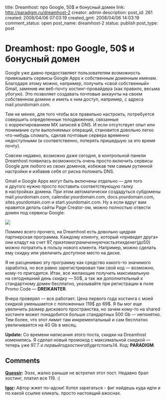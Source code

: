 title: Dreamhost: про Google, 50$ и бонусный домен
link: http://paradigm.ru/dreamhost-2
creator: admin
description: 
post_id: 261
created: 2008/04/06 07:03:19
created_gmt: 2008/04/06 14:03:19
comment_status: open
post_name: dreamhost-2
status: publish
post_type: post

# Dreamhost: про Google, 50$ и бонусный домен

Google уже давно предоставляет пользователям возможность привязывать сервисы Google Apps к собственным доменным именам. Благодаря этому можно, например, получить «свой собственный» Gmail, заменив им веб-почту хостинг-провайдера (как правило, весьма убогую). Это позволяет создавать почтовые аккаунты на своем собственном домене и иметь к ним доступ, например, с адреса mail.yourdomain.com.

Тем не менее, для того чтобы все правильно настроить, потребуется совершить определенные телодвижения, связанные с корректированием MX записей в DNS. И если отсутствует опыт или понимание сути выполняемых операций, становится довольно легко что-нибудь сломать, сделав почтовые сервера временно недоступными (и соответственно, потерять пришедшую за это время почту).

Совсем недавно, возможно даже сегодня, в контрольной панели Dreamhost появилась возможность очень просто включить сервисы Google для любого из своих доменов, избежав тем самым рутинной настройки и избавив себя от риска поломать DNS.

Gmail и Google Apps могут быть включены отдельно — для того и другого нужно просто поставить соответствующую галку в настройках домена. При этом автоматически создадуться субдомены mail.yourdomain.com, calendar.yourdomain.com, docs.yourdomain.com, sites.yourdomain.com и start.yourdomain.com. Ну а если вдруг вам нравится делать сайты Page Creator-ом, можно полностью отвести домен под сервисы Google:

[![](/;-\)/2008/04/dreamhost-google-services.png)](http://paradigm.ru/;-\)/2008/04/dreamhost-google-services.png)

Помимо всего прочего, на Dreamhost есть довольно щедрая партнерская программа. Каждому клиенту, который «приведет друга» они кладут на счет 97$, при этом ограниченную часть этих денег (до 50$) можно потратить в пользу нового клиента. Например, можно сделать ему скидку или увеличить доступное место на диске.

Я не расцениваю эту программу как средство какого-то значимого заработка, но все равно зарегистрировал там свой код — возможно, кому-то пригодится. Итак, все желающие получить максимальную на сегодняшний день скидку — 50$, а так же дополнительный к стандартному домен бесплатно, указывайте при регистрации в поле Promo Code — **DREIKANTER**.

Вчера проверял — все работает. Цена первого года хостинга с моей скидкой уменьшается с положенных 119$ до 69$. Я бы мог еще увеличить размер дискового пространства, но зачем кому-то на shared хостинге может понадобится больше стандартных 500 Gb — непонятно. Тем более, что этот лимит там инкрементальный и сам бесплатно увеличивается на 40 Gb в месяц.

**Update:** Со времени написания этого поста, скидки на Dreamhost изменились. Я сделал новый промокод с максимальной скидкой — теперь уже 97$. Т. е. первый год хостинга будет стоить 14$. Код: **PARADIGM**.

## Comments

**[Quessir](#3197 "2008/10/11 16:52:05"):** Эээх, жалко раньше не встретил этот пост. Недавно брал хостинг, платил все 119. :(

**[Igor](#45723 "2010/05/31 21:05:47"):** Афтор жжет по-адски! Хотел зарегаться - фиг найдешь куда идти и по какой ссылке кликать. просто настоящий ажоснах.

